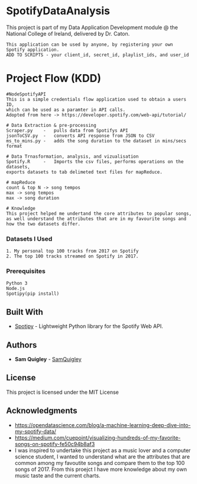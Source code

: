 # SpotifyDataAnalysis

This project is part of my Data Application Development module @ the National College of Ireland, delivered by Dr. Caton. 

```
This application can be used by anyone, by registering your own Spotify application.
ADD TO SCRIPTS - your client_id, secret_id, playlist_ids, and user_id  
```

# Project Flow (KDD)
```
#NodeSpotifyAPI
This is a simple credentials flow application used to obtain a users ID, 
which can be used as a paramter in API calls. 
Adopted from here -> https://developer.spotify.com/web-api/tutorial/

# Data Extraction & pre-processing
Scraper.py    -   pulls data from Spotifys API
jsonToCSV.py  -   converts API response from JSON to CSV
ms_to_mins.py -   adds the song duration to the dataset in mins/secs format

# Data Trnasformation, analysis, and vizualisation
Spotify.R     -   Imports the csv files, performs operations on the datasets, 
exports datasets to tab delimeted text files for mapReduce.

# mapReduce
count & top N -> song tempos
max -> song tempos
max -> song duration

# Knowledge
This project helped me undertand the core attributes to popular songs, 
as well understand the attributes that are in my favourite songs and how the two datasets differ.
```
### Datasets I Used
```
1. My personal top 100 tracks from 2017 on Spotify
2. The top 100 tracks streamed on Spotify in 2017.
```

### Prerequisites

```
Python 3
Node.js
Spotipy(pip install)
```


## Built With

* [Spotipy](http://spotipy.readthedocs.io/en/latest/) - Lightweight Python library for the Spotify Web API.


## Authors

* **Sam Quigley** - [SamQuigley](https://github.com/SamQuigley)

## License

This project is licensed under the MIT License

## Acknowledgments

* https://opendatascience.com/blog/a-machine-learning-deep-dive-into-my-spotify-data/
* https://medium.com/cuepoint/visualizing-hundreds-of-my-favorite-songs-on-spotify-fe50c94b8af3
* I was inspired to undertake this project as a music lover and a computer science student, I wanted to understand what are the attributes that are common among my favoutite songs and compare them to the top 100 songs of 2017. From this proejct I have more knowledge about my own music taste and the current charts. 
